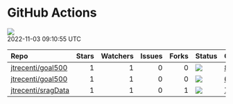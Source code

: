 GitHub Actions
================

![](https://github.com/jtrecenti/status/workflows/Render%20Status/badge.svg)  
2022-11-03 09:10:55 UTC

| Repo                                                        | Stars | Watchers | Issues | Forks | Status                                                                                                                                      | Commit                                                                                                                                                                  |
| :---------------------------------------------------------- | ----: | -------: | -----: | ----: | :------------------------------------------------------------------------------------------------------------------------------------------ | :---------------------------------------------------------------------------------------------------------------------------------------------------------------------- |
| [jtrecenti/goal500](https://github.com/jtrecenti/goal500)   |     1 |        1 |      0 |     0 | [![](https://github.com/jtrecenti/goal500/workflows/R-CMD-check/badge.svg)](https://github.com/jtrecenti/goal500/actions/runs/1778279287)   | <a href="https://github.com/jtrecenti/goal500/commit/849e75356b827afca837ff8a033208a9b129a526" title="Merge branch 'master' of github.com:jtrecenti/goal500">849e75</a> |
| [jtrecenti/goal500](https://github.com/jtrecenti/goal500)   |     1 |        1 |      0 |     0 | [![](https://github.com/jtrecenti/goal500/workflows/update-readme/badge.svg)](https://github.com/jtrecenti/goal500/actions/runs/3357912047) | <a href="https://github.com/jtrecenti/goal500/commit/66e6de10e0b879d19ed980feb14b8a430df9842d" title="Update data">66e6de</a>                                           |
| [jtrecenti/sragData](https://github.com/jtrecenti/sragData) |     1 |        1 |      0 |     1 | [![](https://github.com/jtrecenti/sragData/workflows/update-data/badge.svg)](https://github.com/jtrecenti/sragData/actions/runs/2547090343) | <a href="https://github.com/jtrecenti/sragData/commit/7dc963de44bd4aaa69351c39f5498fb74025f446" title="Update data">7dc963</a>                                          |
